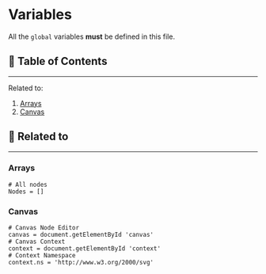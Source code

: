 # Variables

All the `global` variables **must** be defined in this file.

## 📜 Table of Contents
---
Related to:
1. [Arrays](#Arrays)
2. [Canvas](#Canvas)

## 🧵 Related to
---
### Arrays

    # All nodes
    Nodes = []

### Canvas

    # Canvas Node Editor
    canvas = document.getElementById 'canvas'
    # Canvas Context
    context = document.getElementById 'context'
    # Context Namespace
    context.ns = 'http://www.w3.org/2000/svg'